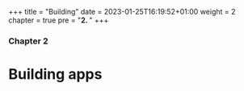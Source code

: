 +++
title = "Building"
date = 2023-01-25T16:19:52+01:00
weight = 2
chapter = true
pre = "<b>2. </b>"
+++

### Chapter 2

# Building apps
